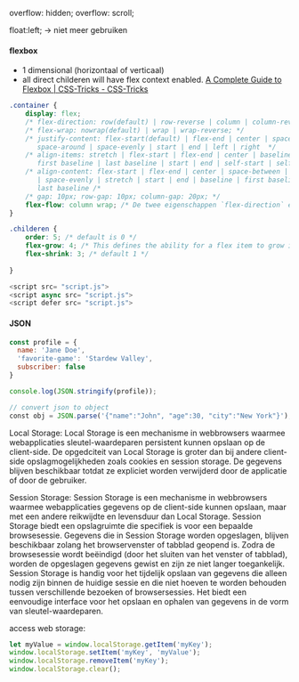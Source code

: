 overflow: hidden;
overflow: scroll;

float:left; -> niet meer gebruiken

#### flexbox
- 1 dimensional (horizontaal of verticaal)
- all direct childeren will have flex context enabled.
[A Complete Guide to Flexbox | CSS-Tricks - CSS-Tricks](https://css-tricks.com/snippets/css/a-guide-to-flexbox/)

``` css
.container {
	display: flex;
	/* flex-direction: row(default) | row-reverse | column | column-reverse; */
	/* flex-wrap: nowrap(default) | wrap | wrap-reverse; */
	/* justify-content: flex-start(default) | flex-end | center | space-between | 
	   space-around | space-evenly | start | end | left | right  */
	/* align-items: stretch | flex-start | flex-end | center | baseline | 
	   first baseline | last baseline | start | end | self-start | self-end /*
	/* align-content: flex-start | flex-end | center | space-between | space-around 
	   | space-evenly | stretch | start | end | baseline | first baseline | 
	   last baseline /*
	/* gap: 10px; row-gap: 10px; column-gap: 20px; */
	flex-flow: column wrap; /* De twee eigenschappen `flex-direction` en `flex-wrap` worden zodanig veel in combinatie met elkaar gebruikt */
}
```

``` css
.childeren {
	order: 5; /* default is 0 */
	flex-grow: 4; /* This defines the ability for a flex item to grow if necessary. */
	flex-shrink: 3; /* default 1 */
	
}
```
``` javascript
<script src= "script.js">
<script async src= "script.js">
<script defer src= "script.js">
```


#### JSON
```javascript
const profile = {
  name: 'Jane Doe',
  'favorite-game': 'Stardew Valley',
  subscriber: false
}

console.log(JSON.stringify(profile)); 

// convert json to object
const obj = JSON.parse('{"name":"John", "age":30, "city":"New York"}');
```

Local Storage: Local Storage is een mechanisme in webbrowsers waarmee webapplicaties sleutel-waardeparen persistent kunnen opslaan op de client-side. De opgedciteit van Local Storage is groter dan bij andere client-side opslagmogelijkheden zoals cookies en session storage. De gegevens blijven beschikbaar totdat ze expliciet worden verwijderd door de applicatie of door de gebruiker.

Session Storage: Session Storage is een mechanisme in webbrowsers waarmee webapplicaties gegevens op de client-side kunnen opslaan, maar met een andere reikwijdte en levensduur dan Local Storage. Session Storage biedt een opslagruimte die specifiek is voor een bepaalde browsesessie. Gegevens die in Session Storage worden opgeslagen, blijven beschikbaar zolang het browservenster of tabblad geopend is. Zodra de browsesessie wordt beëindigd (door het sluiten van het venster of tabblad), worden de opgeslagen gegevens gewist en zijn ze niet langer toegankelijk. Session Storage is handig voor het tijdelijk opslaan van gegevens die alleen nodig zijn binnen de huidige sessie en die niet hoeven te worden behouden tussen verschillende bezoeken of browsersessies. Het biedt een eenvoudige interface voor het opslaan en ophalen van gegevens in de vorm van sleutel-waardeparen.

access web storage:
```js
let myValue = window.localStorage.getItem('myKey');
window.localStorage.setItem('myKey', 'myValue');
window.localStorage.removeItem('myKey');
window.localStorage.clear();
```



